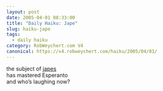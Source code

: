 ```yaml
---
layout: post
date: 2005-04-01 08:33:00
title: "Daily Haiku: Jape"
slug: haiku-jape
tags:
  - daily haiku
category: RobWeychert.com V4
canonical: https://v4.robweychert.com/haiku/2005/04/01/
---
```


the subject of [japes](http://dictionary.reference.com/wordoftheday/archive/2005/04/01.html)  
has mastered Esperanto  
and who’s laughing now?